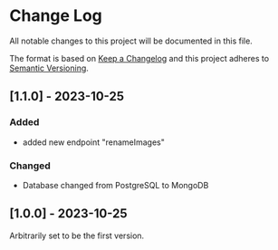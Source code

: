 
# Change Log
All notable changes to this project will be documented in this file.

The format is based on [Keep a Changelog](http://keepachangelog.com/)
and this project adheres to [Semantic Versioning](http://semver.org/).


## [1.1.0] - 2023-10-25

### Added

- added new endpoint "renameImages"

### Changed

- Database changed from PostgreSQL to MongoDB


## [1.0.0] - 2023-10-25

Arbitrarily set to be the first version.

